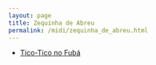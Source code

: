 ```yaml
---
layout: page
title: Zequinha de Abreu
permalink: /midi/zequinha_de_abreu.html
---
```


* [Tico-Tico no Fubá](http://srv.victor3d.com.br/midi/ticotico.mid)